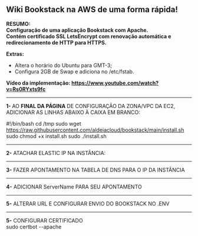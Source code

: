 <h2>Wiki Bookstack na AWS de uma forma rápida!</h2>

<b>RESUMO: <br>Configuração de uma aplicação Bookstack com Apache.<br>
Contém certificado SSL LetsEncrypt com renovação automática e redirecionamento de HTTP para HTTPS.</b>

 <b>Extras:</b>
  - Altera o horário do Ubuntu para GMT-3;
  - Configura 2GB de Swap e adiciona no /etc/fstab.

<b>Vídeo da implementação: https://www.youtube.com/watch?v=Rs0RYxts9fc</b>

------------------------------------------------------------------------------

<b>1- </b>AO <b>FINAL DA PÁGINA</b> DE CONFIGURAÇÃO DA ZONA/VPC DA EC2, ADICIONAR AS LINHAS ABAIXO À CAIXA EM BRANCO:

#!/bin/bash
cd /tmp
sudo wget https://raw.githubusercontent.com/aldeiacloud/bookstack/main/install.sh
sudo chmod +x install.sh
sudo ./install.sh

------------------------------------------------------------------------------

<b>2-</b> ATACHAR ELASTIC IP NA INSTÂNCIA:

------------------------------------------------------------------------------

<b>3-</b> FAZER APONTAMENTO NA TABELA DE DNS PARA O IP DA INSTÂNCIA<br>

------------------------------------------------------------------------------

<b>4-</b> ADICIONAR ServerName PARA SEU APONTAMENTO<br>

------------------------------------------------------------------------------

<b>5-</b> ALTERAR URL E CONFIGURAR ENVIO DO BOOKSTACK NO .ENV</b><br>

------------------------------------------------------------------------------

<b>5-</b> CONFIGURAR CERTIFICADO</b><br>
sudo certbot --apache
